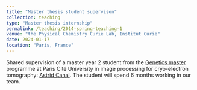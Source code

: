 ```yaml
---
title: "Master thesis student supervison"
collection: teaching
type: "Master thesis internship"
permalink: /teaching/2014-spring-teaching-1
venue: "the Physical Chemistry Curie Lab, Institut Curie"
date: 2024-01-17
location: "Paris, France"
---
```


Shared supervision of a master year 2 student from the [Genetics master](https://u-paris.fr/en/master-in-genetics/) programme at Paris Cité University in image processing for cryo-electron tomography: [Astrid Canal](https://www.linkedin.com/in/astrid-canal-bizeul-acb/). The student will spend 6 months working in our team.
